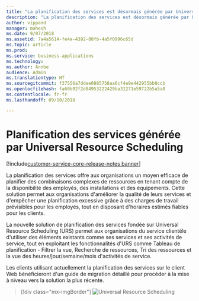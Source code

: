 ```yaml
---
title: "La planification des services est désormais générée par Universal Resource Scheduling"
description: "La planification des services est désormais générée par Universal Resource Scheduling"
author: vippand
manager: mahesh
ms.date: 9/07/2018
ms.assetid: 7a4a5614-fe4a-4392-88fb-4a5f0996c65d
ms.topic: article
ms.prod: 
ms.service: business-applications
ms.technology: 
ms.author: Annbe
audience: Admin
ms.translationtype: HT
ms.sourcegitcommit: f37556a7ddee0885758aa6cf4e9e442955bb0ccb
ms.openlocfilehash: fa60b92f2d84953222429ba31271e59722b5a5a8
ms.contentlocale: fr-fr
ms.lasthandoff: 09/10/2018

---
```


#  <a name="service-scheduling-powered-by-universal-resource-scheduling"></a>Planification des services générée par Universal Resource Scheduling  

[!include[customer-service-core-release-notes banner](../../includes/customer-service-core-release-notes.md)]




La planification des services offre aux organisations un moyen efficace de planifier des combinaisons complexes de ressources en tenant compte de la disponibilité des employés, des installations et des équipements. Cette solution permet aux organisations d'améliorer la qualité de leurs services et d'empêcher une planification excessive grâce à des charges de travail prévisibles pour les employés, tout en disposant d'horaires estimés fiables pour les clients. 

La nouvelle solution de planification des services fondée sur Universal Resource Scheduling (URS) permet aux organisations du service clientèle d'utiliser des éléments existants comme ses services et ses activités de service, tout en exploitant les fonctionnalités d'URS comme Tableau de planification - Filtrer la vue, Recherche de ressources, Tri des ressources et la vue des heures/jour/semaine/mois d'activités de service. 

Les clients utilisant actuellement la planification des services sur le client Web bénéficieront d'un guide de migration détaillé pour procéder à la mise à niveau vers la solution la plus récente.

> [!div class="mx-imgBorder"]
> ![Universal Resource Scheduling](media/universal-resource-scheduling.png "Universal Resource Scheduling")

